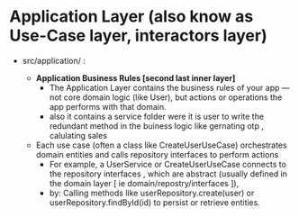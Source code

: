 # Application Layer (also know as Use-Case layer, interactors layer)

* src/application/ :
    - **Application Business Rules [second last inner layer]**
        - The Application Layer contains the business rules of your app — not core domain logic (like User), but actions or operations the app performs with that domain.
        - also it contains a service folder were it is user to write  the redundant method in the buiness logic like gernating otp , calulating sales 

    * Each use case (often a class like CreateUserUseCase) orchestrates domain entities and calls repository interfaces to perform actions
        -  For example, a UserService or CreateUserUseCase connects to the repository interfaces , which are abstract (usually defined in the domain layer [ ie domain/repostry/interfaces ]),
        - by: Calling methods like userRepository.create(user) or userRepository.findById(id) to persist or retrieve entities.



